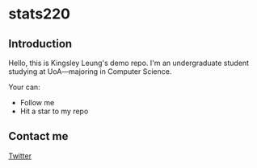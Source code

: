 # stats220

## Introduction

Hello, this is Kingsley Leung's demo repo.
I'm an undergraduate student studying at UoA—majoring in Computer Science.

Your can:
* Follow me
* Hit a star to my repo

## Contact me

[Twitter](https://twitter.com/KingsleyLeung03)
